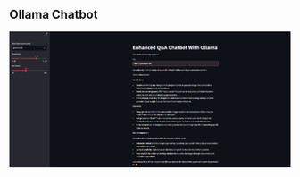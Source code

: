
## Ollama Chatbot


![Logo](https://github.com/ashishsinha2005/LLM_Models/blob/main/145.OllamaChatBot/Screenshot%202024-12-20%20151030.png)

